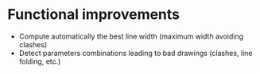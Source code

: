 Functional improvements
===================

- Compute automatically the best line width (maximum width avoiding clashes)
- Detect parameters combinations leading to bad drawings (clashes, line folding, etc.)
